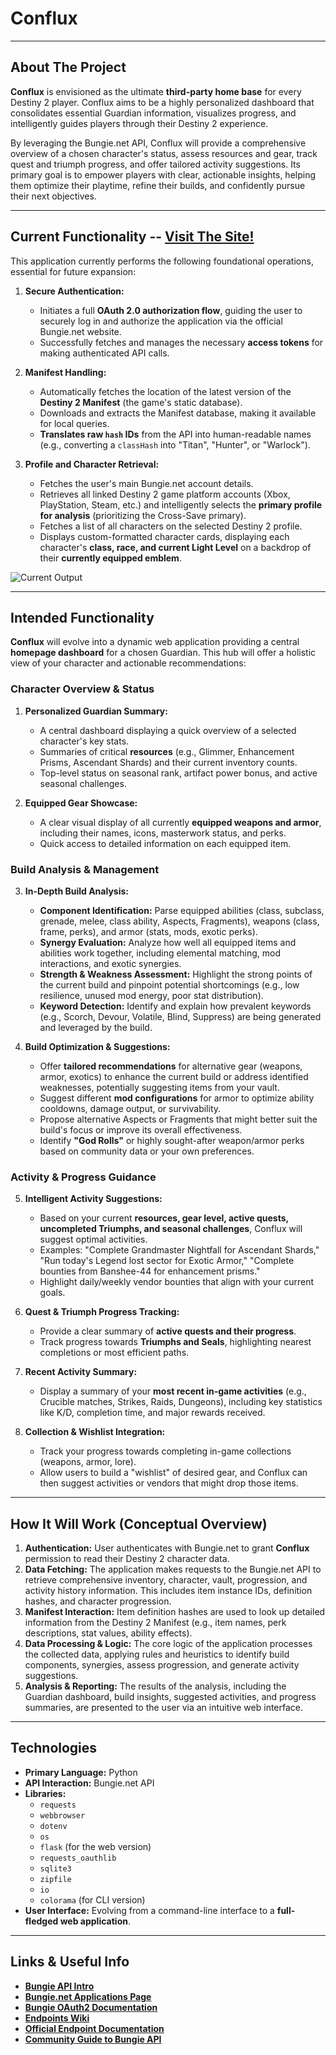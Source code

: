 # Conflux

---

## About The Project

**Conflux** is envisioned as the ultimate **third-party home base** for every Destiny 2 player. Conflux aims to be a highly personalized dashboard that consolidates essential Guardian information, visualizes progress, and intelligently guides players through their Destiny 2 experience.

By leveraging the Bungie.net API, Conflux will provide a comprehensive overview of a chosen character's status, assess resources and gear, track quest and triumph progress, and offer tailored activity suggestions. Its primary goal is to empower players with clear, actionable insights, helping them optimize their playtime, refine their builds, and confidently pursue their next objectives.

---

## Current Functionality   --    **[Visit The Site!](https://destiny-2-loadout-analyzer.onrender.com)**

This application currently performs the following foundational operations, essential for future expansion:

1.  **Secure Authentication:**
    * Initiates a full **OAuth 2.0 authorization flow**, guiding the user to securely log in and authorize the application via the official Bungie.net website.
    * Successfully fetches and manages the necessary **access tokens** for making authenticated API calls.

2.  **Manifest Handling:**
    * Automatically fetches the location of the latest version of the **Destiny 2 Manifest** (the game's static database).
    * Downloads and extracts the Manifest database, making it available for local queries.
    * **Translates raw `hash` IDs** from the API into human-readable names (e.g., converting a `classHash` into "Titan", "Hunter", or "Warlock").

3.  **Profile and Character Retrieval:**
    * Fetches the user's main Bungie.net account details.
    * Retrieves all linked Destiny 2 game platform accounts (Xbox, PlayStation, Steam, etc.) and intelligently selects the **primary profile for analysis** (prioritizing the Cross-Save primary).
    * Fetches a list of all characters on the selected Destiny 2 profile.
    * Displays custom-formatted character cards, displaying each character's **class, race, and current Light Level** on a backdrop of their **currently equipped emblem**.

![Current Output]("./static/Media/ConfluxDashboardHover.png")

---

## Intended Functionality

**Conflux** will evolve into a dynamic web application providing a central **homepage dashboard** for a chosen Guardian. This hub will offer a holistic view of your character and actionable recommendations:

### Character Overview & Status

1.  **Personalized Guardian Summary:**
    * A central dashboard displaying a quick overview of a selected character's key stats.
    * Summaries of critical **resources** (e.g., Glimmer, Enhancement Prisms, Ascendant Shards) and their current inventory counts.
    * Top-level status on seasonal rank, artifact power bonus, and active seasonal challenges.

2.  **Equipped Gear Showcase:**
    * A clear visual display of all currently **equipped weapons and armor**, including their names, icons, masterwork status, and perks.
    * Quick access to detailed information on each equipped item.

### Build Analysis & Management

3.  **In-Depth Build Analysis:**
    * **Component Identification:** Parse equipped abilities (class, subclass, grenade, melee, class ability, Aspects, Fragments), weapons (class, frame, perks), and armor (stats, mods, exotic perks).
    * **Synergy Evaluation:** Analyze how well all equipped items and abilities work together, including elemental matching, mod interactions, and exotic synergies.
    * **Strength & Weakness Assessment:** Highlight the strong points of the current build and pinpoint potential shortcomings (e.g., low resilience, unused mod energy, poor stat distribution).
    * **Keyword Detection:** Identify and explain how prevalent keywords (e.g., Scorch, Devour, Volatile, Blind, Suppress) are being generated and leveraged by the build.

4.  **Build Optimization & Suggestions:**
    * Offer **tailored recommendations** for alternative gear (weapons, armor, exotics) to enhance the current build or address identified weaknesses, potentially suggesting items from your vault.
    * Suggest different **mod configurations** for armor to optimize ability cooldowns, damage output, or survivability.
    * Propose alternative Aspects or Fragments that might better suit the build's focus or improve its overall effectiveness.
    * Identify **"God Rolls"** or highly sought-after weapon/armor perks based on community data or your own preferences.

### Activity & Progress Guidance

5.  **Intelligent Activity Suggestions:**
    * Based on your current **resources, gear level, active quests, uncompleted Triumphs, and seasonal challenges**, Conflux will suggest optimal activities.
    * Examples: "Complete Grandmaster Nightfall for Ascendant Shards," "Run today's Legend lost sector for Exotic Armor," "Complete bounties from Banshee-44 for enhancement prisms."
    * Highlight daily/weekly vendor bounties that align with your current goals.

6.  **Quest & Triumph Progress Tracking:**
    * Provide a clear summary of **active quests and their progress**.
    * Track progress towards **Triumphs and Seals**, highlighting nearest completions or most efficient paths.

7.  **Recent Activity Summary:**
    * Display a summary of your **most recent in-game activities** (e.g., Crucible matches, Strikes, Raids, Dungeons), including key statistics like K/D, completion time, and major rewards received.

8.  **Collection & Wishlist Integration:**
    * Track your progress towards completing in-game collections (weapons, armor, lore).
    * Allow users to build a "wishlist" of desired gear, and Conflux can then suggest activities or vendors that might drop those items.

---

## How It Will Work (Conceptual Overview)

1.  **Authentication:** User authenticates with Bungie.net to grant **Conflux** permission to read their Destiny 2 character data.
2.  **Data Fetching:** The application makes requests to the Bungie.net API to retrieve comprehensive inventory, character, vault, progression, and activity history information. This includes item instance IDs, definition hashes, and character progression.
3.  **Manifest Interaction:** Item definition hashes are used to look up detailed information from the Destiny 2 Manifest (e.g., item names, perk descriptions, stat values, ability effects).
4.  **Data Processing & Logic:** The core logic of the application processes the collected data, applying rules and heuristics to identify build components, synergies, assess progression, and generate activity suggestions.
5.  **Analysis & Reporting:** The results of the analysis, including the Guardian dashboard, build insights, suggested activities, and progress summaries, are presented to the user via an intuitive web interface.

---

## Technologies

* **Primary Language:** Python
* **API Interaction:** Bungie.net API
* **Libraries:**
    * `requests`
    * `webbrowser`
    * `dotenv`
    * `os`
    * `flask` (for the web version)
    * `requests_oauthlib`
    * `sqlite3`
    * `zipfile`
    * `io`
    * `colorama` (for CLI version)
* **User Interface:** Evolving from a command-line interface to a **full-fledged web application**.

---

## Links & Useful Info

* **[Bungie API Intro](https://www.bungie.net/en/Forums/Post/85087279?sort=0&page=0)**
* **[Bungie.net Applications Page](https://www.bungie.net/en/Application)**
* **[Bungie OAuth2 Documentation](https://github.com/Bungie-net/api/wiki/OAuth-Documentation)**
* **[Endpoints Wiki](https://destinydevs.github.io/BungieNetPlatform/docs/Endpoints)**
* **[Official Endpoint Documentation](https://bungie-net.github.io/multi/index.html)**
* **[Community Guide to Bungie API](https://paracausal.science/guide/)**
